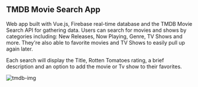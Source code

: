 ## TMDB Movie Search App

Web app built with Vue.js, Firebase real-time database and the TMDB Movie Search API for gathering data. Users can search for movies and shows by categories including: New Releases, Now Playing, Genre, TV Shows and more. They're also able to favorite movies and TV Shows to easily pull up again later. 

Each search will display the Title, Rotten Tomatoes rating, a brief description and an option to add the movie or Tv show to their favorites.

![tmdb-img](https://user-images.githubusercontent.com/41505038/51366940-8ed8a700-1aa5-11e9-9cdb-84ee50d140b1.png)
